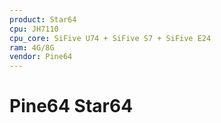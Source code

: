 ```yaml
---
product: Star64
cpu: JH7110
cpu_core: SiFive U74 + SiFive S7 + SiFive E24
ram: 4G/8G
vendor: Pine64
---
```


# Pine64 Star64

